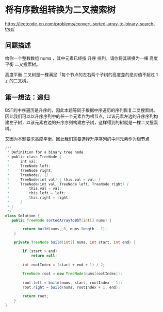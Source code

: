 # 将有序数组转换为二叉搜索树

https://leetcode-cn.com/problems/convert-sorted-array-to-binary-search-tree/

## 问题描述

给你一个整数数组 nums ，其中元素已经按 升序 排列，请你将其转换为一棵 高度平衡 二叉搜索树。

高度平衡 二叉树是一棵满足「每个节点的左右两个子树的高度差的绝对值不超过 1 」的二叉树。



## 第一想法：递归

BST的中序遍历是升序的，因此本题等同于根据中序遍历的序列恢复二叉搜索树。因此我们可以以升序序列中的任一个元素作为根节点，以该元素左边的升序序列构建左子树，以该元素右边的升序序列构建右子树，这样得到的树就是一棵二叉搜索树。

 又因为本题要求高度平衡，因此我们需要选择升序序列的中间元素作为根节点

```java
/**
 * Definition for a binary tree node.
 * public class TreeNode {
 *     int val;
 *     TreeNode left;
 *     TreeNode right;
 *     TreeNode() {}
 *     TreeNode(int val) { this.val = val; }
 *     TreeNode(int val, TreeNode left, TreeNode right) {
 *         this.val = val;
 *         this.left = left;
 *         this.right = right;
 *     }
 * }
 */
class Solution {
   public TreeNode sortedArrayToBST(int[] nums) {

        return build(nums, 0, nums.length - 1);
    }

    private TreeNode build(int[] nums, int start, int end) {

        if (start > end)
            return null;
        
        int rootIndex = (start + end + 1) / 2;
        
        TreeNode root = new TreeNode(nums[rootIndex]);
        
        root.left = build(nums, start, rootIndex - 1);
        root.right = build(nums, rootIndex + 1, end);

        return root;
    }
}
```

